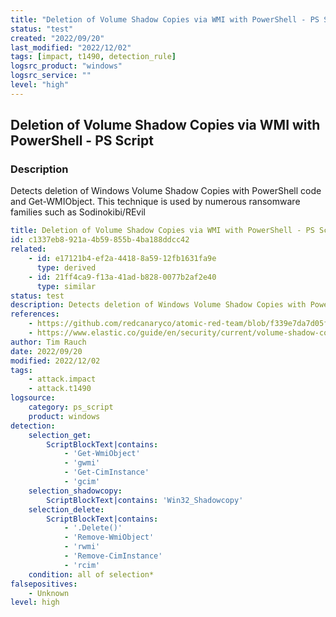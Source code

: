 ```yaml
---
title: "Deletion of Volume Shadow Copies via WMI with PowerShell - PS Script"
status: "test"
created: "2022/09/20"
last_modified: "2022/12/02"
tags: [impact, t1490, detection_rule]
logsrc_product: "windows"
logsrc_service: ""
level: "high"
---
```


## Deletion of Volume Shadow Copies via WMI with PowerShell - PS Script

### Description

Detects deletion of Windows Volume Shadow Copies with PowerShell code and Get-WMIObject. This technique is used by numerous ransomware families such as Sodinokibi/REvil

```yml
title: Deletion of Volume Shadow Copies via WMI with PowerShell - PS Script
id: c1337eb8-921a-4b59-855b-4ba188ddcc42
related:
    - id: e17121b4-ef2a-4418-8a59-12fb1631fa9e
      type: derived
    - id: 21ff4ca9-f13a-41ad-b828-0077b2af2e40
      type: similar
status: test
description: Detects deletion of Windows Volume Shadow Copies with PowerShell code and Get-WMIObject. This technique is used by numerous ransomware families such as Sodinokibi/REvil
references:
    - https://github.com/redcanaryco/atomic-red-team/blob/f339e7da7d05f6057fdfcdd3742bfcf365fee2a9/atomics/T1490/T1490.md#atomic-test-5---windows---delete-volume-shadow-copies-via-wmi-with-powershell
    - https://www.elastic.co/guide/en/security/current/volume-shadow-copy-deletion-via-powershell.html
author: Tim Rauch
date: 2022/09/20
modified: 2022/12/02
tags:
    - attack.impact
    - attack.t1490
logsource:
    category: ps_script
    product: windows
detection:
    selection_get:
        ScriptBlockText|contains:
            - 'Get-WmiObject'
            - 'gwmi'
            - 'Get-CimInstance'
            - 'gcim'
    selection_shadowcopy:
        ScriptBlockText|contains: 'Win32_Shadowcopy'
    selection_delete:
        ScriptBlockText|contains:
            - '.Delete()'
            - 'Remove-WmiObject'
            - 'rwmi'
            - 'Remove-CimInstance'
            - 'rcim'
    condition: all of selection*
falsepositives:
    - Unknown
level: high

```
